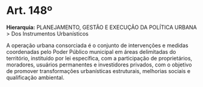 # Art. 148º

**Hierarquia:** PLANEJAMENTO, GESTÃO E EXECUÇÃO DA POLÍTICA URBANA > Dos Instrumentos Urbanísticos

A operação urbana consorciada é o conjunto de intervenções e medidas coordenadas pelo Poder Público municipal em áreas delimitadas do território, instituído por lei específica, com a participação de proprietários, moradores, usuários permanentes e investidores privados, com o objetivo de promover transformações urbanísticas estruturais, melhorias sociais e qualificação ambiental.






